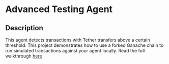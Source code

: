 # Advanced Testing Agent

## Description

This agent detects transactions with Tether transfers above a certain threshold. This project demonstrates how to use a forked Ganache chain to run simulated transactions against your agent locally. Read the full walkthrough [here](https://docs.forta.network/en/latest/advanced-testing/)
